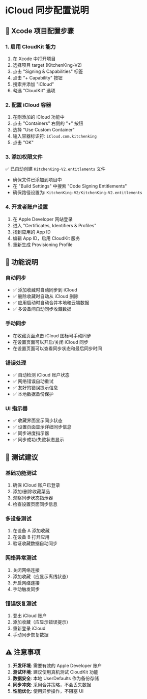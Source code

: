 # iCloud 同步配置说明

## 🔧 Xcode 项目配置步骤

### 1. 启用 CloudKit 能力
1. 在 Xcode 中打开项目
2. 选择项目 target (KitchenKing-V2)
3. 点击 "Signing & Capabilities" 标签
4. 点击 "+ Capability" 按钮
5. 搜索并添加 "iCloud"
6. 勾选 "CloudKit" 选项

### 2. 配置 iCloud 容器
1. 在刚添加的 iCloud 功能中
2. 点击 "Containers" 右侧的 "+" 按钮
3. 选择 "Use Custom Container"
4. 输入容器标识符: `iCloud.com.kitchenking`
5. 点击 "OK"

### 3. 添加权限文件
✅ 已自动创建 `KitchenKing-V2.entitlements` 文件
- 确保文件已添加到项目中
- 在 "Build Settings" 中搜索 "Code Signing Entitlements"
- 确保路径设置为: `KitchenKing-V2/KitchenKing-V2.entitlements`

### 4. 开发者账户设置
1. 在 Apple Developer 网站登录
2. 进入 "Certificates, Identifiers & Profiles"
3. 找到应用的 App ID
4. 编辑 App ID，启用 CloudKit 服务
5. 重新生成 Provisioning Profile

## 📱 功能说明

### 自动同步
- ✅ 添加收藏时自动同步到 iCloud
- ✅ 删除收藏时自动从 iCloud 删除  
- ✅ 应用启动时自动合并本地和云端数据
- ✅ 多设备间自动同步收藏数据

### 手动同步
- 在收藏页面点击 iCloud 图标可手动同步
- 在设置页面可以开启/关闭 iCloud 同步
- 在设置页面可以查看同步状态和最后同步时间

### 错误处理
- ✅ 自动检测 iCloud 账户状态
- ✅ 网络错误自动重试
- ✅ 友好的错误提示信息
- ✅ 本地数据备份保护

### UI 指示器
- ✅ 收藏界面显示同步状态
- ✅ 设置页面显示详细同步信息  
- ✅ 同步进度指示器
- ✅ 同步成功/失败状态显示

## 🧪 测试建议

### 基础功能测试
1. 确保 iCloud 账户已登录
2. 添加/删除收藏菜品
3. 观察同步状态指示器
4. 检查设置页面同步信息

### 多设备测试
1. 在设备 A 添加收藏
2. 在设备 B 打开应用
3. 验证收藏数据自动同步

### 网络异常测试
1. 关闭网络连接
2. 添加收藏（应显示离线状态）
3. 开启网络连接
4. 手动触发同步

### 错误恢复测试
1. 登出 iCloud 账户
2. 添加收藏（应显示错误提示）
3. 重新登录 iCloud
4. 手动同步恢复数据

## ⚠️ 注意事项

1. **开发环境**: 需要有效的 Apple Developer 账户
2. **测试环境**: 建议使用真机测试 CloudKit 功能
3. **数据安全**: 本地 UserDefaults 作为备份存储
4. **同步冲突**: 采用合并策略，不会丢失数据
5. **性能优化**: 使用异步操作，不阻塞 UI